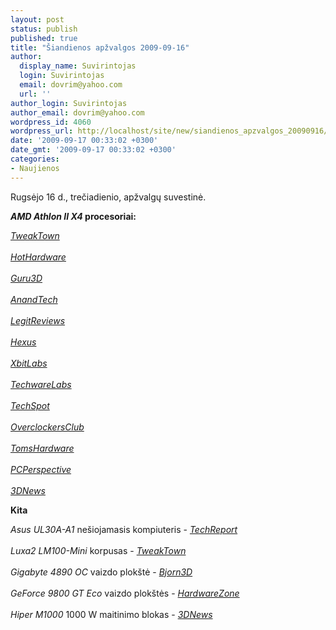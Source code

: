 ```yaml
---
layout: post
status: publish
published: true
title: "Šiandienos apžvalgos 2009-09-16"
author:
  display_name: Suvirintojas
  login: Suvirintojas
  email: dovrim@yahoo.com
  url: ''
author_login: Suvirintojas
author_email: dovrim@yahoo.com
wordpress_id: 4060
wordpress_url: http://localhost/site/new/siandienos_apzvalgos_20090916/
date: '2009-09-17 00:33:02 +0300'
date_gmt: '2009-09-17 00:33:02 +0300'
categories:
- Naujienos
---
```

<p>Rugsėjo 16 d., trečiadienio, apžvalgų suvestinė.</p>
<p><b><i>AMD Athlon II X4</i> procesoriai: </b></p>
<p><i><a class="ns" href="http://www.tweaktown.com/reviews/2922/amd_athlon_ii_x4_620_processor_review_quad_core_for_mainstream/index.html">TweakTown</a></i><br />
<br /><i><a class="ns" href="http://hothardware.com/articles/AMD-Athlon-II-X4-Processor-Debut/">HotHardware</a></i><br />
<br /><i><a class="ns" href="http://www.guru3d.com/article/amd-athlon-ii-x4-620-review-test/">Guru3D</a></i><br />
<br /><i><a class="ns" href="http://www.anandtech.com/cpuchipsets/showdoc.aspx?i=3638">AnandTech</a></i><br />
<br /><i><a class="ns" href="http://www.legitreviews.com/article/1073/1/">LegitReviews</a></i><br />
<br /><i><a class="ns" href="http://www.hexus.net/content/item.php?item=20230">Hexus</a></i><br />
<br /><i><a class="ns" href="http://www.xbitlabs.com/articles/cpu/display/athlon-ii-x4-630.html">XbitLabs</a></i><br />
<br /><i><a class="ns" href="http://www.techwarelabs.com/athlon-ii-x4-620-630/">TechwareLabs</a></i><br />
<br /><i><a class="ns" href="http://www.techspot.com/review/197-amd-athlon2-x4-620/">TechSpot</a></i><br />
<br /><i><a class="ns" href="http://www.overclockersclub.com/reviews/athlon2_620/">OverclockersClub</a></i><br />
<br /><i><a class="ns" href="http://www.tomshardware.com/reviews/athlon-ii-propus,2414.html">TomsHardware</a></i><br />
<br /><i><a class="ns" href="http://www.pcper.com/article.php?aid=782">PCPerspective</a></i><br />
<br /><i><a class="ns" href="http://www.3dnews.ru/cpu/amd_athlon_ii_x4_620/">3DNews</a></i></p>
<p><b>Kita</b></p>
<p><i>Asus UL30A-A1</i> nešiojamasis kompiuteris - <i><a class="ns" href="http://www.techreport.com/discussions.x/17587">TechReport</a></i><br />
<br /><i>Luxa2 LM100-Mini</i> korpusas - <i><a class="ns" href="http://www.tweaktown.com/reviews/2923/luxa2_lm100_mini_home_theater_pc_chassis_with_200w_psu/index.html">TweakTown</a></i><br />
<br /><i>Gigabyte 4890 OC</i> vaizdo plokštė - <i><a class="ns" href="http://www.bjorn3d.com/read.php?cID=1666">Bjorn3D</a></i><br />
<br /><i>GeForce 9800 GT Eco</i> vaizdo plokštės - <i><a class="ns" href="http://www.hardwarezone.com/articles/view.php?cid=3&id=2999">HardwareZone</a></i><br />
<br /><i>Hiper M1000</i> 1000 W maitinimo blokas - <i><a class="ns" href="http://www.3dnews.ru/power/hiper_m1000/">3DNews</a></i><br /></p>
